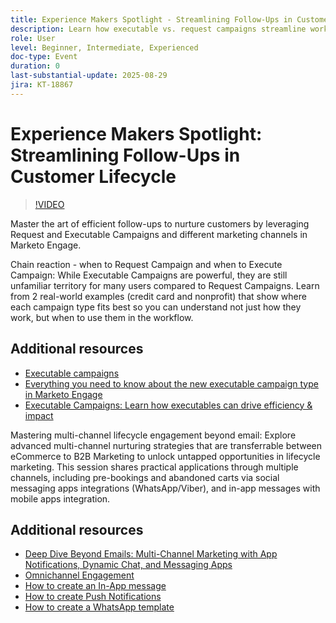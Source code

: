 ```yaml
---
title: Experience Makers Spotlight - Streamlining Follow-Ups in Customer Lifecycle
description: Learn how executable vs. request campaigns streamline workflows, improve data accuracy, and boost engagement with real-time multi-channel strategies.
role: User
level: Beginner, Intermediate, Experienced
doc-type: Event
duration: 0
last-substantial-update: 2025-08-29
jira: KT-18867
---
```


# Experience Makers Spotlight: Streamlining Follow-Ups in Customer Lifecycle

>[!VIDEO](https://video.tv.adobe.com/v/3471390/?learn=on&enablevpops)

Master the art of efficient follow-ups to nurture customers by leveraging Request and Executable Campaigns and different marketing channels in Marketo Engage.

Chain reaction - when to Request Campaign and when to Execute Campaign: While Executable Campaigns are powerful, they are still unfamiliar territory for many users compared to Request Campaigns. Learn from 2 real-world examples (credit card and nonprofit) that show where each campaign type fits best so you can understand not just how they work, but when to use them in the workflow.

## Additional resources

* [Executable campaigns](https://experienceleague.adobe.com/en/docs/marketo/using/product-docs/core-marketo-concepts/smart-campaigns/flow-actions/execute-campaign)
* [Everything you need to know about the new executable campaign type in Marketo Engage](https://mugs.marketo.com/events/details/marketo-houston-mug-presents-everything-you-need-to-know-about-the-new-executable-campaign-type-in-marketo/)
* [Executable Campaigns: Learn how executables can drive efficiency & impact](https://www.youtube.com/watch?v=QGC4Bhn5BpU)

Mastering multi-channel lifecycle engagement beyond email: Explore advanced multi-channel nurturing strategies that are transferrable between eCommerce to B2B Marketing to unlock untapped opportunities in lifecycle marketing. This session shares practical applications through multiple channels, including pre-bookings and abandoned carts via social messaging apps integrations (WhatsApp/Viber), and in-app messages with mobile apps integration.

## Additional resources

* [Deep Dive Beyond Emails: Multi-Channel Marketing with App Notifications, Dynamic Chat, and Messaging Apps](https://mugs.marketo.com/events/details/marketo-adobe-deep-dive-mug-presents-beyond-emails-multi-channel-marketing-with-app-notifications-dynamic-chat-and-messaging-apps/)
* [Omnichannel Engagement](https://business.adobe.com/sg/products/marketo/omnichannel-engagement.html)
* [How to create an In-App message](https://experienceleague.adobe.com/en/docs/marketo/using/product-docs/mobile-marketing/in-app-messages/creating-in-app-messages/create-an-in-app-message)
* [How to create Push Notifications](https://experienceleague.adobe.com/en/docs/marketo/using/product-docs/mobile-marketing/push-notifications/understanding-push-notifications)
* [How to create a WhatsApp template](https://community.sinch.com/t5/Settings/Create-a-WhatsApp-message-template-new-experience/ta-p/11599)
